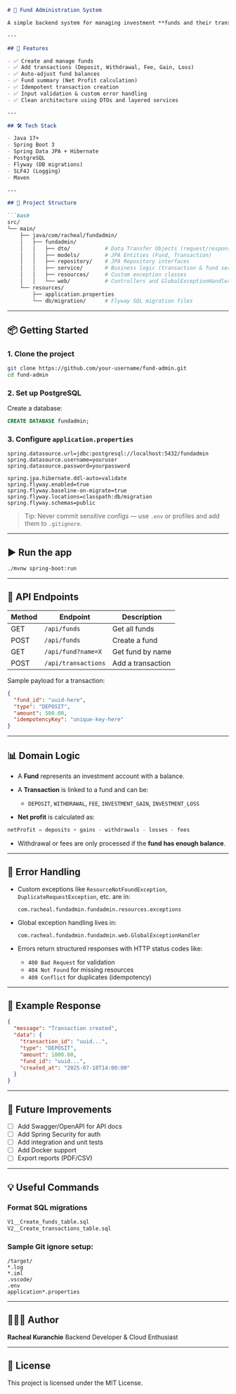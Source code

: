 

````markdown
# 💼 Fund Administration System

A simple backend system for managing investment **funds and their transactions**, built using **Java + Spring Boot**. This project helps reinforce backend development skills while exploring key domain concepts in fund management.

---

## 🚀 Features

- ✅ Create and manage funds
- ✅ Add transactions (Deposit, Withdrawal, Fee, Gain, Loss)
- ✅ Auto-adjust fund balances
- ✅ Fund summary (Net Profit calculation)
- ✅ Idempotent transaction creation
- ✅ Input validation & custom error handling
- ✅ Clean architecture using DTOs and layered services

---

## 🛠️ Tech Stack

- Java 17+
- Spring Boot 3
- Spring Data JPA + Hibernate
- PostgreSQL
- Flyway (DB migrations)
- SLF4J (Logging)
- Maven

---

## 📁 Project Structure

```bash
src/
└── main/
    ├── java/com/racheal/fundadmin/
    │   ├── fundadmin/
    │   │   ├── dto/           # Data Transfer Objects (request/response)
    │   │   ├── models/        # JPA Entities (Fund, Transaction)
    │   │   ├── repository/    # JPA Repository interfaces
    │   │   ├── service/       # Business logic (transaction & fund services)
    │   │   ├── resources/     # Custom exception classes
    │   │   └── web/           # Controllers and GlobalExceptionHandler
    └── resources/
        ├── application.properties
        └── db/migration/      # Flyway SQL migration files
````

---

## 📦 Getting Started

### 1. Clone the project

```bash
git clone https://github.com/your-username/fund-admin.git
cd fund-admin
```

### 2. Set up PostgreSQL

Create a database:

```sql
CREATE DATABASE fundadmin;
```

### 3. Configure `application.properties`

```properties
spring.datasource.url=jdbc:postgresql://localhost:5432/fundadmin
spring.datasource.username=youruser
spring.datasource.password=yourpassword

spring.jpa.hibernate.ddl-auto=validate
spring.flyway.enabled=true
spring.flyway.baseline-on-migrate=true
spring.flyway.locations=classpath:db/migration
spring.flyway.schemas=public
```

> Tip: Never commit sensitive configs — use `.env` or profiles and add them to `.gitignore`.

---

## ▶️ Run the app

```bash
./mvnw spring-boot:run
```

---

## 🔀 API Endpoints

| Method | Endpoint            | Description       |
| ------ | ------------------- | ----------------- |
| GET    | `/api/funds`        | Get all funds     |
| POST   | `/api/funds`        | Create a fund     |
| GET    | `/api/fund?name=X`  | Get fund by name  |
| POST   | `/api/transactions` | Add a transaction |

Sample payload for a transaction:

```json
{
  "fund_id": "uuid-here",
  "type": "DEPOSIT",
  "amount": 500.00,
  "idempotencyKey": "unique-key-here"
}
```

---

## 📊 Domain Logic

* A **Fund** represents an investment account with a balance.
* A **Transaction** is linked to a fund and can be:

    * `DEPOSIT`, `WITHDRAWAL`, `FEE`, `INVESTMENT_GAIN`, `INVESTMENT_LOSS`
* **Net profit** is calculated as:

```java
netProfit = deposits + gains - withdrawals - losses - fees
```

* Withdrawal or fees are only processed if the **fund has enough balance**.

---

## 🧠 Error Handling

* Custom exceptions like `ResourceNotFoundException`, `DuplicateRequestException`, etc. are in:

  ```
  com.racheal.fundadmin.fundadmin.resources.exceptions
  ```

* Global exception handling lives in:

  ```
  com.racheal.fundadmin.fundadmin.web.GlobalExceptionHandler
  ```

* Errors return structured responses with HTTP status codes like:

    * `400 Bad Request` for validation
    * `404 Not Found` for missing resources
    * `409 Conflict` for duplicates (idempotency)

---

## 🧪 Example Response

```json
{
  "message": "Transaction created",
  "data": {
    "transaction_id": "uuid...",
    "type": "DEPOSIT",
    "amount": 1000.00,
    "fund_id": "uuid...",
    "created_at": "2025-07-10T14:00:00"
  }
}
```

---

## 🧾 Future Improvements

* [ ] Add Swagger/OpenAPI for API docs
* [ ] Add Spring Security for auth
* [ ] Add integration and unit tests
* [ ] Add Docker support
* [ ] Export reports (PDF/CSV)

---

## 💡 Useful Commands

### Format SQL migrations

```bash
V1__Create_funds_table.sql
V2__Create_transactions_table.sql
```

### Sample Git ignore setup:

```gitignore
/target/
*.log
*.iml
.vscode/
.env
application*.properties
```

---

## 👩🏽‍💻 Author

**Racheal Kuranchie**
Backend Developer & Cloud Enthusiast

---

## 📄 License

This project is licensed under the MIT License.

````



